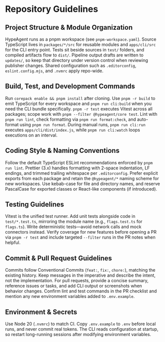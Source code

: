 # Repository Guidelines

## Project Structure & Module Organization
HypeAgent runs as a pnpm workspace (see `pnpm-workspace.yaml`). Source TypeScript lives in `packages/*/src` for reusable modules and `apps/cli/src` for the CLI entry point. Tests sit beside sources in `test/` folders, and compiled artifacts flow to `dist/`. Pipeline output drafts are written to `updates/`, so keep that directory under version control when reviewing publisher changes. Shared configuration such as `.editorconfig`, `eslint.config.mjs`, and `.nvmrc` apply repo-wide.

## Build, Test, and Development Commands
Run `corepack enable && pnpm install` after cloning. Use `pnpm -r build` to emit TypeScript for every workspace and `pnpm run cli:build` when you need the CLI bundle specifically. `pnpm -r test` executes Vitest across all packages; scope work with `pnpm --filter @hypeagent/core test`. Lint with `pnpm run lint`, check formatting via `pnpm run format:check`, and auto-format using `pnpm run format`. During manual runs, `pnpm run cli:run` executes `apps/cli/dist/index.js`, while `pnpm run cli:watch` loops executions on an interval.

## Coding Style & Naming Conventions
Follow the default TypeScript ESLint recommendations enforced by `pnpm run lint`. Prettier (3.x) handles formatting with 2-space indentation, LF endings, and trimmed trailing whitespace per `.editorconfig`. Prefer explicit exports from each package and retain the `@hypeagent/*` naming scheme for new workspaces. Use kebab-case for file and directory names, and reserve PascalCase for exported classes or React-like components (if introduced).

## Testing Guidelines
Vitest is the unified test runner. Add unit tests alongside code in `test/*.test.ts`, mirroring the module name (e.g., `flags.test.ts` for `flags.ts`). Write deterministic tests—avoid network calls and mock connectors instead. Verify coverage for new features before opening a PR via `pnpm -r test` and include targeted `--filter` runs in the PR notes when helpful.

## Commit & Pull Request Guidelines
Commits follow Conventional Commits (`feat:`, `fix:`, `chore:`), matching the existing history. Keep messages in the imperative and describe the intent, not the implementation. For pull requests, provide a concise summary, reference issues or tasks, and add CLI output or screenshots when behavior changes. Confirm lint and test commands in the PR checklist and mention any new environment variables added to `.env.example`.

## Environment & Secrets
Use Node 20 (`.nvmrc`) to match CI. Copy `.env.example` to `.env` before local runs, and never commit real tokens. The CLI reads configuration at startup, so restart long-running sessions after modifying environment variables.
